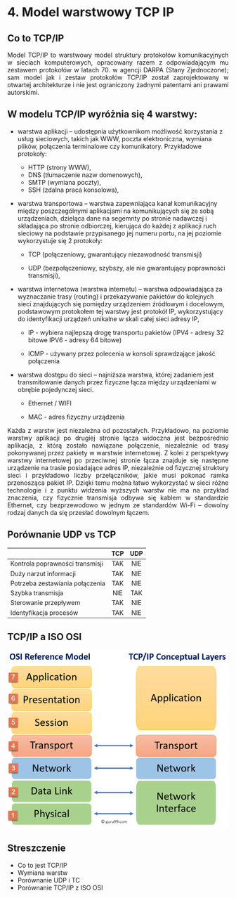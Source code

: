 # 4. Model warstwowy TCP IP 


## Co to TCP/IP

<div style="text-align: justify">

Model TCP/IP to warstwowy model struktury protokołów komunikacyjnych w sieciach komputerowych, opracowany razem z odpowiadającym mu zestawem protokołów w latach 70. w agencji DARPA (Stany Zjednoczone); sam model jak i zestaw protokołów TCP/IP został zaprojektowany w otwartej architekturze i nie jest
ograniczony żadnymi patentami ani prawami autorskimi.

</div>


## W modelu TCP/IP wyróżnia się 4 warstwy:
- warstwa aplikacji – udostępnia użytkownikom możliwość korzystania z usług sieciowych, takich jak WWW, poczta elektroniczna, wymiana plików, połączenia terminalowe czy komunikatory. Przykładowe protokoły: 
    - HTTP (strony WWW), 
    - DNS (tłumaczenie nazw domenowych), 
    - SMTP (wymiana poczty), 
    - SSH (zdalna praca konsolowa),

- warstwa transportowa – warstwa zapewniająca kanał komunikacyjny między poszczególnymi aplikacjami na komunikujących się ze sobą urządzeniach, dzieląca dane na segemnty po stronie nadawczej i składająca po stronie odbiorczej, kierująca do każdej z aplikacji ruch sieciowy na podstawie przypisanego jej numeru portu, na jej poziomie wykorzystuje się 2 protokoły:
    - TCP (połączeniowy, gwarantujący niezawodność transmisji)
    
    - UDP (bezpołączeniowy, szybszy, ale nie gwarantujący poprawności transmisji),

- warstwa internetowa (warstwa internetu) – warstwa odpowiadająca za
wyznaczanie trasy (routing) i przekazywanie pakietów do kolejnych sieci znajdujących się pomiędzy urządzeniem źródłowym i docelowym,
podstawowym protokołem tej warstwy jest protokół IP, wykorzystujący do identyfikacji urządzeń unikalne w skali całej sieci adresy IP,
    
    - IP - wybiera najlepszą drogę transportu pakietów (IPV4 - adresy 32 bitowe IPV6 - adresy 64 bitowe)
    
    - ICMP - używany przez polecenia w konsoli sprawdzające jakość połączenia

- warstwa dostępu do sieci – najniższa warstwa, której zadaniem jest
transmitowanie danych przez fizyczne łącza między urządzeniami w obrębie pojedynczej sieci. 
    - Ethernet / WIFI

    - MAC - adres fizyczny urządzenia


<div style="text-align: justify">
Każda z warstw jest niezależna od pozostałych. Przykładowo, na poziomie warstwy aplikacji po drugiej stronie łącza widoczna jest bezpośrednio aplikacja, z którą
zostało nawiązane połączenie, niezależnie od trasy pokonywanej przez pakiety w warstwie internetowej. Z kolei z perspektywy warstwy internetowej po przeciwnej stronie łącza znajduje się następne urządzenie na trasie posiadające adres IP, niezależnie od fizycznej struktury sieci i przykładowo liczby przełączników, jakie musi pokonać ramka przenosząca pakiet IP. Dzięki temu można łatwo wykorzystać w sieci różne technologie i z punktu widzenia wyższych warstw nie ma na przykład znaczenia, czy fizycznie transmisja odbywa się kablem w standardzie Ethernet, czy bezprzewodowo w jednym ze standardów Wi-Fi – dowolny rodzaj danych da się przesłać dowolnym łączem.
</div>

## Porównanie UDP vs TCP


<div align="center">

||TCP|UDP|
|:---|:---:|:---:|
Kontrola poprawności transmisji| TAK | NIE|
Duży narzut informacji| TAK | NIE|
Potrzeba zestawiania połączenia| TAK | NIE|
Szybka transmisja| NIE | TAK|
Sterowanie przepływem| TAK | NIE|
Identyfikacja procesów| TAK | NIE |

</div>

## TCP/IP a ISO OSI 

![porównanie TCP/IP i ISO OSI](../images/image-from-web.webp)

## Streszczenie 

- Co to jest TCP/IP
- Wymiana warstw 
- Porównanie UDP i TC
- Porównanie TCP/IP z ISO OSI